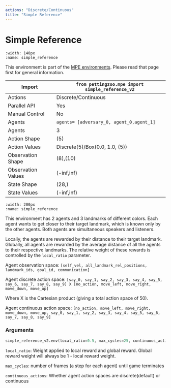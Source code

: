 ```yaml
---
actions: "Discrete/Continuous"
title: "Simple Reference"
---
```


# Simple Reference

```{figure} mpe_simple_reference.gif 
:width: 140px
:name: simple_reference
```

This environment is part of the <a href='..'>MPE environments</a>. Please read that page first for general information.

| Import             | `from pettingzoo.mpe import simple_reference_v2` |
|--------------------|--------------------------------------------------|
| Actions            | Discrete/Continuous                              |
| Parallel API       | Yes                                              |
| Manual Control     | No                                               |
| Agents             | `agents= [adversary_0, agent_0,agent_1]`         |
| Agents             | 3                                                |
| Action Shape       | (5)                                              |
| Action Values      | Discrete(5)/Box(0.0, 1.0, (5))                   |
| Observation Shape  | (8),(10)                                         |
| Observation Values | (-inf,inf)                                       |
| State Shape        | (28,)                                            |
| State Values       | (-inf,inf)                                       |

```{figure} ../../_static/img/aec/mpe_simple_reference.svg
:width: 200px
:name: simple_reference
```

This environment has 2 agents and 3 landmarks of different colors. Each agent wants to get closer to their target landmark, which is known only by the other agents. Both agents are simultaneous speakers and listeners.

Locally, the agents are rewarded by their distance to their target landmark. Globally, all agents are rewarded by the average distance of all the agents to their respective landmarks. The relative weight of these rewards is controlled by the `local_ratio` parameter.

Agent observation space: `[self_vel, all_landmark_rel_positions, landmark_ids, goal_id, communication]`

Agent discrete action space: `[say_0, say_1, say_2, say_3, say_4, say_5, say_6, say_7, say_8, say_9] X [no_action, move_left, move_right, move_down, move_up]`

Where X is the Cartesian product (giving a total action space of 50).

Agent continuous action space: `[no_action, move_left, move_right, move_down, move_up, say_0, say_1, say_2, say_3, say_4, say_5, say_6, say_7, say_8, say_9]`

### Arguments


``` python
simple_reference_v2.env(local_ratio=0.5, max_cycles=25, continuous_actions=False)
```



`local_ratio`:  Weight applied to local reward and global reward. Global reward weight will always be 1 - local reward weight.

`max_cycles`:  number of frames (a step for each agent) until game terminates

`continuous_actions`: Whether agent action spaces are discrete(default) or continuous

</div>